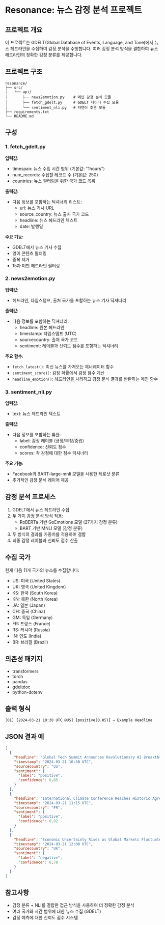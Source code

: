 # Resonance: 뉴스 감정 분석 프로젝트

## 프로젝트 개요
이 프로젝트는 GDELT(Global Database of Events, Language, and Tone)에서 뉴스 헤드라인을 수집하여 감정 분석을 수행합니다. 여러 감정 분석 방식을 결합하여 뉴스 헤드라인의 정확한 감정 분류를 제공합니다.

## 프로젝트 구조
```
resonance/
├── src/
│   └── api/
│       ├── news2emotion.py    # 메인 감정 분석 모듈
│       ├── fetch_gdelt.py     # GDELT 데이터 수집 모듈
│       └── sentiment_nli.py   # 자연어 추론 모듈
├── requirements.txt
└── README.md
```

## 구성

### 1. fetch_gdelt.py
**입력값:**
- timespan: 뉴스 수집 시간 범위 (기본값: "1hours")
- num_records: 수집할 레코드 수 (기본값: 250)
- countries: 뉴스 필터링을 위한 국가 코드 목록

**출력값:**
- 다음 정보를 포함하는 딕셔너리 리스트:
  - url: 뉴스 기사 URL
  - source_country: 뉴스 출처 국가 코드
  - headline: 뉴스 헤드라인 텍스트
  - date: 발행일

**주요 기능:**
- GDELT에서 뉴스 기사 수집
- 영어 콘텐츠 필터링
- 중복 제거
- 15자 미만 헤드라인 필터링

### 2. news2emotion.py
**입력값:**
- 헤드라인, 타임스탬프, 출처 국가를 포함하는 뉴스 기사 딕셔너리

**출력값:**
- 다음 정보를 포함하는 딕셔너리:
  - headline: 원본 헤드라인
  - timestamp: 타임스탬프 (UTC)
  - sourcecountry: 출처 국가 코드
  - sentiment: 레이블과 신뢰도 점수를 포함하는 딕셔너리

**주요 함수:**
- `fetch_latest()`: 최신 뉴스를 가져오는 제너레이터 함수
- `sentiment_score()`: 감정 확률에서 감정 점수 계산
- `headline_emotion()`: 헤드라인을 처리하고 감정 분석 결과를 반환하는 메인 함수

### 3. sentiment_nli.py
**입력값:**
- text: 뉴스 헤드라인 텍스트

**출력값:**
- 다음 정보를 포함하는 튜플:
  - label: 감정 레이블 (긍정/부정/중립)
  - confidence: 신뢰도 점수
  - scores: 각 감정에 대한 점수 딕셔너리

**주요 기능:**
- Facebook의 BART-large-mnli 모델을 사용한 제로샷 분류
- 추가적인 감정 분석 레이어 제공

## 감정 분석 프로세스
1. GDELT에서 뉴스 헤드라인 수집
2. 두 가지 감정 분석 방식 적용:
   - RoBERTa 기반 GoEmotions 모델 (27가지 감정 분류)
   - BART 기반 MNLI 모델 (감정 분류)
3. 두 방식의 결과를 가중치를 적용하여 결합
4. 최종 감정 레이블과 신뢰도 점수 산출

## 수집 국가
현재 다음 11개 국가의 뉴스를 수집합니다:
- US: 미국 (United States)
- UK: 영국 (United Kingdom)
- KS: 한국 (South Korea)
- KN: 북한 (North Korea)
- JA: 일본 (Japan)
- CH: 중국 (China)
- GM: 독일 (Germany)
- FR: 프랑스 (France)
- RS: 러시아 (Russia)
- IN: 인도 (India)
- BR: 브라질 (Brazil)

## 의존성 패키지
- transformers
- torch
- pandas
- gdeltdoc
- python-dotenv

## 출력 형식
```
[01] [2024-03-21 10:30 UTC @US] [positive(0.85)] – Example Headline
```

## JSON 결과 예
```json
[
  {
    "headline": "Global Tech Summit Announces Revolutionary AI Breakthrough",
    "timestamp": "2024-03-21 10:30 UTC",
    "sourcecountry": "US",
    "sentiment": {
      "label": "positive",
      "confidence": 0.85
    }
  },
  {
    "headline": "International Climate Conference Reaches Historic Agreement",
    "timestamp": "2024-03-21 11:15 UTC",
    "sourcecountry": "FR",
    "sentiment": {
      "label": "positive",
      "confidence": 0.92
    }
  },
  {
    "headline": "Economic Uncertainty Rises as Global Markets Fluctuate",
    "timestamp": "2024-03-21 12:00 UTC",
    "sourcecountry": "UK",
    "sentiment": {
      "label": "negative",
      "confidence": 0.78
    }
  }
]
```

## 참고사항
- 감정 분류 + NLI를 결합한 접근 방식을 사용하여 더 정확한 감정 분석
- 여러 국가와 시간 범위에 대한 뉴스 수집 (GDELT)
- 감정 예측에 대한 신뢰도 점수 시스템